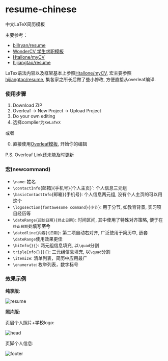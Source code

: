 # resume-chinese
中文LaTeX简历模板

主要参考：

- [billryan/resume](https://github.com/billryan/resume)
- [WonderCV 学生求职模板](https://www.wondercv.com/zh-CN/resume_templates)
- [Htallone/myCV](https://github.com/Htallone/myCV)
- [hijiangtao/resume](https://github.com/hijiangtao/resume)

LaTex语法内容以及框架基本上参照[Htallone/myCV](https://github.com/Htallone/myCV), 宏主要参照[hijiangtao/resume](https://github.com/hijiangtao/resume), 集各家之所长后做了些小修改, 方便直接从overleaf编译. 

### 使用步骤

1. Download ZIP
2. Overleaf -> New Project -> Upload Project
3. Do your own editing
4. 选择complier为`XeLaTeX`

或者

0. 直接使用[Overleaf模板](https://www.overleaf.com/latex/templates/resume-chinese/vbrmnfrgbscv), 开始你的编辑



P.S. Overleaf Link还未能及时更新

###  宏(newcommand)

- `\name`: 姓名
- `\contactInfo`{邮箱}{手机号}{个人主页}`: 个人信息三元组
- `\basicContactInfo`{邮箱}{手机号}: 个人信息两元组, 没有个人主页的可以用这个
- `\logosection{fontawesome command}{小节}`: 用于分节, 如教育背景, 实习项目经历等
- `\dateRange{起始日期}{终止日期}`: 时间区间, 其中使用了特殊对齐策略, 便于在`终止日期`处填写**至今**
- `\datedline{内容}{日期}`: 第二项自动右对齐, 广泛使用于简历中, 嵌套`\dateRange`使用效果更佳
- `\biInfo{}{}`: 两元组信息填充, 以`\quad`分割
- `tripleInfo{}{}{}`: 三元组信息填充, 以`\quad`分割
- `\itemize`: 清单列表，简历中应用最广
- `\enumerate`: 枚举列表，数字标号


### 效果示例

**纯享版:**

![resume](https://zheyuye-image-1257819557.cos.ap-shanghai.myqcloud.com/img/resume.png)


**照片版:**

页眉个人照片+学校logo:

![head](https://zheyuye-image-1257819557.cos.ap-shanghai.myqcloud.com/img/image-20210408152658206.png)

页脚个人信息:

![footer](https://zheyuye-image-1257819557.cos.ap-shanghai.myqcloud.com/img/image-20210408152718217.png)
